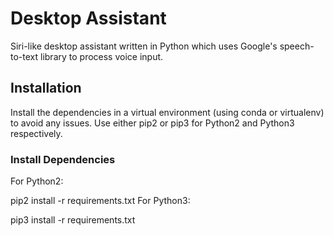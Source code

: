 # Desktop Assistant

Siri-like desktop assistant written in Python which uses Google's speech-to-text library to process voice input.
## Installation
Install the dependencies in a virtual environment (using conda or virtualenv) to avoid any issues. Use either pip2 or pip3 for Python2 and Python3 respectively.

### Install Dependencies
For Python2:

pip2 install -r requirements.txt
For Python3:

pip3 install -r requirements.txt